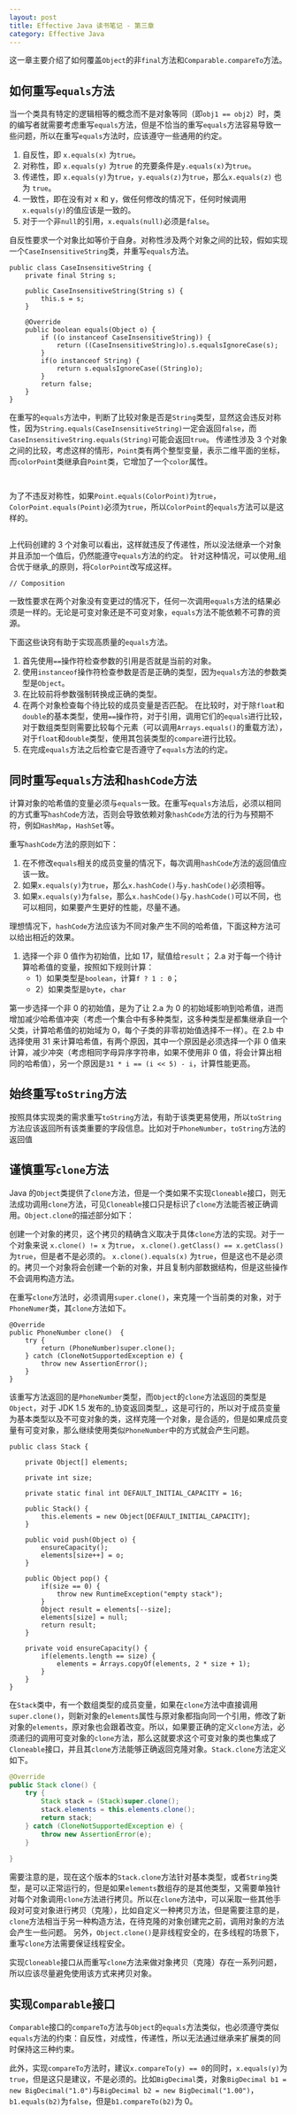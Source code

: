 ```yaml
---
layout: post
title: Effective Java 读书笔记 - 第三章
category: Effective Java
---
```

这一章主要介绍了如何覆盖`Object`的非`final`方法和`Comparable.compareTo`方法。

## 如何重写`equals`方法

当一个类具有特定的逻辑相等的概念而不是对象等同（即`obj1 == obj2`）时，类的编写者就需要考虑重写`equals`方法，但是不恰当的重写`equals`方法容易导致一些问题，所以在重写`equals`方法时，应该遵守一些通用的约定。

1. 自反性，即 `x.equals(x)` 为`true`。
2. 对称性，即 `x.equals(y)` 为`true` 的充要条件是`y.equals(x)`为`true`。
3. 传递性，即 `x.equals(y)`为`true`，`y.equals(z)`为`true`，那么`x.equals(z)` 也为 `true`。
4. 一致性，即在没有对 x 和 y，做任何修改的情况下，任何时候调用`x.equals(y)`的值应该是一致的。
5. 对于一个非`null`的引用，`x.equals(null)`必须是`false`。

自反性要求一个对象比如等价于自身。对称性涉及两个对象之间的比较，假如实现一个`CaseInsensitiveString`类，并重写`equals`方法。

```
public class CaseInsensitiveString {
    private final String s;

    public CaseInsensitiveString(String s) {
        this.s = s;
    }

    @Override
    public boolean equals(Object o) {
        if ((o instanceof CaseInsensitiveString)) {
            return ((CaseInsensitiveString)o).s.equalsIgnoreCase(s);
        }
        if(o instanceof String) {
            return s.equalsIgnoreCase((String)o);
        }
        return false;
    }
}
``` 
在重写的`equals`方法中，判断了比较对象是否是`String`类型，显然这会违反对称性，因为`String.equals(CaseInsensitiveString)`一定会返回`false`，而`CaseInsensitiveString.equals(String)`可能会返回`true`。
传递性涉及 3 个对象之间的比较，考虑这样的情形，`Point`类有两个整型变量，表示二维平面的坐标，而`colorPoint`类继承自`Point`类，它增加了一个`color`属性。

```


```
为了不违反对称性，如果`Point.equals(ColorPoint)`为`true`，`ColorPoint.equals(Point)`必须为`true`，所以`ColorPoint`的`equals`方法可以是这样的。

```

```

上代码创建的 3 个对象可以看出，这样就违反了传递性，所以没法继承一个对象并且添加一个值后，仍然能遵守`equals`方法的约定。
针对这种情况，可以使用_组合优于继承_的原则，将`ColorPoint`改写成这样。

```
// Composition

```
一致性要求在两个对象没有变更过的情况下，任何一次调用`equals`方法的结果必须是一样的。无论是可变对象还是不可变对象，`equals`方法不能依赖不可靠的资源。

下面这些诀窍有助于实现高质量的`equals`方法。

1. 首先使用`==`操作符检查参数的引用是否就是当前的对象。
2. 使用`instanceof`操作符检查参数是否是正确的类型，因为`equals`方法的参数类型是`Object`。
3. 在比较前将参数强制转换成正确的类型。
4. 在两个对象检查每个待比较的成员变量是否匹配。
在比较时，对于除`float`和`double`的基本类型，使用`==`操作符，对于引用，调用它们的`equals`进行比较，对于数组类型则需要比较每个元素（可以调用`Arrays.equals()`的重载方法），对于`float`和`double`类型，使用其包装类型的`compare`进行比较。
5. 在完成`equals`方法之后检查它是否遵守了`equals`方法的约定。


## 同时重写`equals`方法和`hashCode`方法

计算对象的哈希值的变量必须与`equals`一致。在重写`equals`方法后，必须以相同的方式重写`hashCode`方法，否则会导致依赖对象`hashCode`方法的行为与预期不符，例如`HashMap`，`HashSet`等。

重写`hashCode`方法的原则如下：
1. 在不修改`equals`相关的成员变量的情况下，每次调用`hashCode`方法的返回值应该一致。
2. 如果`x.equals(y)`为`true`，那么`x.hashCode()`与`y.hashCode()`必须相等。
3. 如果`x.equals(y)`为`false`，那么`x.hashCode()`与`y.hashCode()`可以不同，也可以相同，如果要产生更好的性能，尽量不通。

理想情况下，`hashCode`方法应该为不同对象产生不同的哈希值，下面这种方法可以给出相近的效果。

1. 选择一个非 0 值作为初始值，比如 17，赋值给`result`；
2.a 对于每一个待计算哈希值的变量，按照如下规则计算：
   - 1）如果类型是`boolean`，计算`f ? 1 : 0`；
   - 2）如果类型是`byte`，`char`

第一步选择一个非 0 的初始值，是为了让 2.a 为 0 的初始域影响到哈希值，进而增加减少哈希值冲突（考虑一个集合中有多种类型，这多种类型是都集继承自一个父类，计算哈希值的初始域为 0，每个子类的非零初始值选择不一样）。在 2.b 中选择使用 31 来计算哈希值，有两个原因，其中一个原因是必须选择一个非 0 值来计算，减少冲突（考虑相同字母异序字符串，如果不使用非 0 值，将会计算出相同的哈希值），另一个原因是`31 * i == (i << 5) - i`，计算性能更高。

## 始终重写`toString`方法

按照具体实现类的需求重写`toString`方法，有助于该类更易使用，所以`toString`方法应该返回所有该类重要的字段信息。比如对于`PhoneNumber`，`toString`方法的返回值

## 谨慎重写`clone`方法

Java 的`Object`类提供了`clone`方法，但是一个类如果不实现`Cloneable`接口，则无法成功调用`clone`方法，可见`Cloneable`接口只是标识了`clone`方法能否被正确调用。`Object.clone`的描述部分如下：

创建一个对象的拷贝，这个拷贝的精确含义取决于具体`clone`方法的实现。对于一个对象来说
`x.clone() != x`
为`true`，
`x.clone().getClass() == x.getClass()`
为`true`，但是者不是必须的。
`x.clone().equals(x)`
为`true`，但是这也不是必须的。拷贝一个对象将会创建一个新的对象，并且复制内部数据结构，但是这些操作不会调用构造方法。

在重写`clone`方法时，必须调用`super.clone()`，来克隆一个当前类的对象，对于`PhoneNumer`类，其`clone`方法如下。

```
@Override
public PhoneNumber clone()  {
    try {
        return (PhoneNumber)super.clone();
    } catch (CloneNotSupportedException e) {
        throw new AssertionError();
    }
}
```

该重写方法返回的是`PhoneNumber`类型，而`Object`的`clone`方法返回的类型是`Object`，对于 JDK 1.5 发布的_协变返回类型_，这是可行的，所以对于成员变量为基本类型以及不可变对象的类，这样克隆一个对象，是合适的，但是如果成员变量有可变对象，那么继续使用类似`PhoneNumber`中的方式就会产生问题。

```
public class Stack {
	
	private Object[] elements;
	
	private int size;
	
	private static final int DEFAULT_INITIAL_CAPACITY = 16;
	
	public Stack() {
		this.elements = new Object[DEFAULT_INITIAL_CAPACITY];
	}
	
	public void push(Object o) {
		ensureCapacity();
		elements[size++] = o;
	}
	
	public Object pop() {
		if(size == 0) {
			throw new RuntimeException("empty stack");
		}
		Object result = elements[--size];
		elements[size] = null;
		return result;
	}
	
	private void ensureCapacity() {
		if(elements.length == size) {
			elements = Arrays.copyOf(elements, 2 * size + 1);
		}
	}
}
```

在`Stack`类中，有一个数组类型的成员变量，如果在`clone`方法中直接调用`super.clone()`，则新对象的`elements`属性与原对象都指向同一个引用，修改了新对象的`elements`，原对象也会跟着改变。所以，如果要正确的定义`clone`方法，必须递归的调用可变对象的`clone`方法，那么这就要求这个可变对象的类也集成了`Cloneable`接口，并且其`clone`方法能够正确返回克隆对象。`Stack.clone`方法定义如下。

```java
@Override
public Stack clone() {
    try {
        Stack stack = (Stack)super.clone();
        stack.elements = this.elements.clone();
        return stack;
    } catch (CloneNotSupportedException e) {
        throw new AssertionError(e);
    }
    
}
```
需要注意的是，现在这个版本的`Stack.clone`方法针对基本类型，或者`String`类型，是可以正常运行的，但是如果`elements`数组存的是其他类型，又需要单独针对每个对象调用`clone`方法进行拷贝。所以在`clone`方法中，可以采取一些其他手段对可变对象进行拷贝（克隆），比如自定义一种拷贝方法，但是需要注意的是，`clone`方法相当于另一种构造方法，在待克隆的对象创建完之前，调用对象的方法会产生一些问题。
另外，`Object.clone()`是非线程安全的，在多线程的场景下，重写`clone`方法需要保证线程安全。

实现`Cloneable`接口从而重写`clone`方法来做对象拷贝（克隆）存在一系列问题，所以应该尽量避免使用该方式来拷贝对象。

## 实现`Comparable`接口

`Comparable`接口的`compareTo`方法与`Object`的`equals`方法类似，也必须遵守类似`equals`方法的约束：自反性，对成性，传递性，所以无法通过继承来扩展类的同时保持这三种约束。

此外，实现`compareTo`方法时，建议`x.compareTo(y) == 0`的同时，`x.equals(y)`为`true`，但是这只是建议，不是必须的。比如`BigDecimal`类，对象`BigDecimal b1 = new BigDecimal("1.0")`与`BigDecimal b2 = new BigDecimal("1.00")`，`b1.equals(b2)`为`false`，但是`b1.compareTo(b2)`为 0。